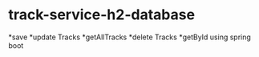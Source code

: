 # track-service-h2-database

*save
*update Tracks
*getAllTracks
*delete Tracks
*getById
using spring boot
